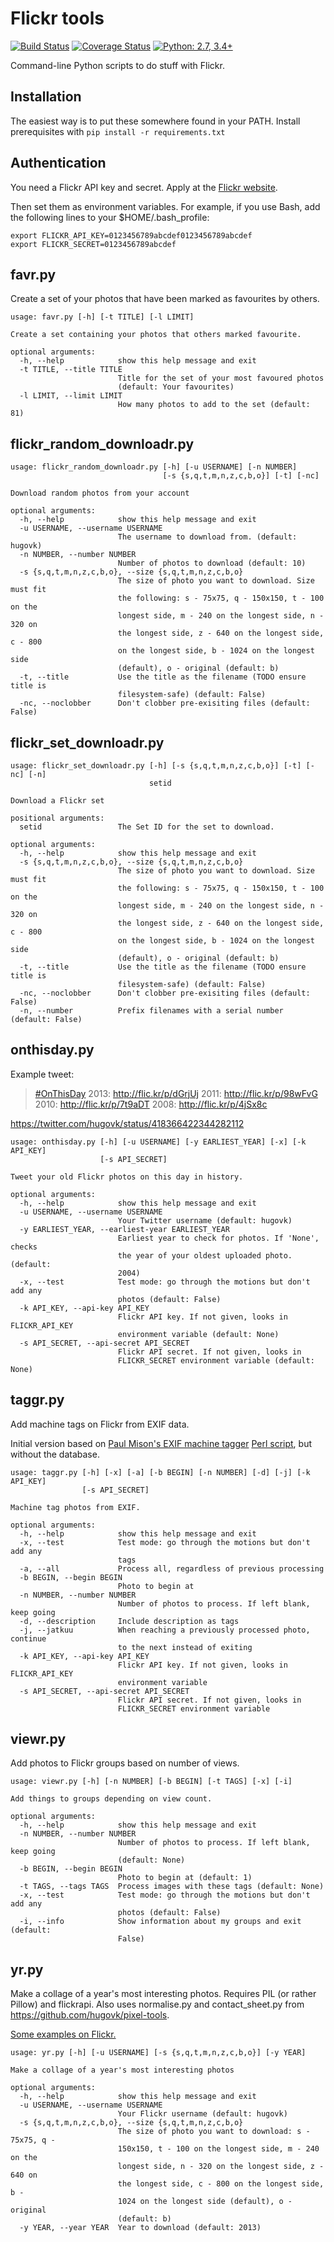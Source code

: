 Flickr tools
============

[![Build Status](https://travis-ci.org/hugovk/flickr-tools.svg?branch=master)](https://travis-ci.org/hugovk/flickr-tools)
[![Coverage Status](https://coveralls.io/repos/github/hugovk/flickr-tools/badge.svg?branch=master)](https://coveralls.io/github/hugovk/flickr-tools?branch=master)
[![Python: 2.7, 3.4+](https://img.shields.io/badge/python-2.7,_3.4+-blue.svg)](https://www.python.org/downloads/)

Command-line Python scripts to do stuff with Flickr.

Installation
------------

The easiest way is to put these somewhere found in your PATH. Install prerequisites with `pip install -r requirements.txt`


Authentication
--------------

You need a Flickr API key and secret. Apply at the [Flickr website](http://www.flickr.com/services/api/auth.howto.web.html).

Then set them as environment variables. For example, if you use Bash, add the following lines to your $HOME/.bash_profile:

    export FLICKR_API_KEY=0123456789abcdef0123456789abcdef
    export FLICKR_SECRET=0123456789abcdef


favr.py
-------

Create a set of your photos that have been marked as favourites by others.

```
usage: favr.py [-h] [-t TITLE] [-l LIMIT]

Create a set containing your photos that others marked favourite.

optional arguments:
  -h, --help            show this help message and exit
  -t TITLE, --title TITLE
                        Title for the set of your most favoured photos
                        (default: Your favourites)
  -l LIMIT, --limit LIMIT
                        How many photos to add to the set (default: 81)
```

flickr_random_downloadr.py
--------------------------
```
usage: flickr_random_downloadr.py [-h] [-u USERNAME] [-n NUMBER]
                                  [-s {s,q,t,m,n,z,c,b,o}] [-t] [-nc]

Download random photos from your account

optional arguments:
  -h, --help            show this help message and exit
  -u USERNAME, --username USERNAME
                        The username to download from. (default: hugovk)
  -n NUMBER, --number NUMBER
                        Number of photos to download (default: 10)
  -s {s,q,t,m,n,z,c,b,o}, --size {s,q,t,m,n,z,c,b,o}
                        The size of photo you want to download. Size must fit
                        the following: s - 75x75, q - 150x150, t - 100 on the
                        longest side, m - 240 on the longest side, n - 320 on
                        the longest side, z - 640 on the longest side, c - 800
                        on the longest side, b - 1024 on the longest side
                        (default), o - original (default: b)
  -t, --title           Use the title as the filename (TODO ensure title is
                        filesystem-safe) (default: False)
  -nc, --noclobber      Don't clobber pre-exisiting files (default: False)

```

flickr_set_downloadr.py
-----------------------
```
usage: flickr_set_downloadr.py [-h] [-s {s,q,t,m,n,z,c,b,o}] [-t] [-nc] [-n]
                               setid

Download a Flickr set

positional arguments:
  setid                 The Set ID for the set to download.

optional arguments:
  -h, --help            show this help message and exit
  -s {s,q,t,m,n,z,c,b,o}, --size {s,q,t,m,n,z,c,b,o}
                        The size of photo you want to download. Size must fit
                        the following: s - 75x75, q - 150x150, t - 100 on the
                        longest side, m - 240 on the longest side, n - 320 on
                        the longest side, z - 640 on the longest side, c - 800
                        on the longest side, b - 1024 on the longest side
                        (default), o - original (default: b)
  -t, --title           Use the title as the filename (TODO ensure title is
                        filesystem-safe) (default: False)
  -nc, --noclobber      Don't clobber pre-exisiting files (default: False)
  -n, --number          Prefix filenames with a serial number (default: False)
```

onthisday.py
------------

Example tweet:

> [#OnThisDay](https://twitter.com/search?q=%23OnThisDay&src=hash) 2013: http://flic.kr/p/dGrjUj  2011: http://flic.kr/p/98wFvG  2010: http://flic.kr/p/7t9aDT  2008: http://flic.kr/p/4jSx8c

https://twitter.com/hugovk/status/418366422344282112

```
usage: onthisday.py [-h] [-u USERNAME] [-y EARLIEST_YEAR] [-x] [-k API_KEY]
                    [-s API_SECRET]

Tweet your old Flickr photos on this day in history.

optional arguments:
  -h, --help            show this help message and exit
  -u USERNAME, --username USERNAME
                        Your Twitter username (default: hugovk)
  -y EARLIEST_YEAR, --earliest-year EARLIEST_YEAR
                        Earliest year to check for photos. If 'None', checks
                        the year of your oldest uploaded photo. (default:
                        2004)
  -x, --test            Test mode: go through the motions but don't add any
                        photos (default: False)
  -k API_KEY, --api-key API_KEY
                        Flickr API key. If not given, looks in FLICKR_API_KEY
                        environment variable (default: None)
  -s API_SECRET, --api-secret API_SECRET
                        Flickr API secret. If not given, looks in
                        FLICKR_SECRET environment variable (default: None)
```

taggr.py
--------

Add machine tags on Flickr from EXIF data.

Initial version based on [Paul Mison's EXIF machine tagger](http://blech.typepad.com/blog/2008/11/flickr-exif-machine-tags.html) [Perl script](http://husk.org/code/flickr_exif_machinetag.pl), but without the database.

```
usage: taggr.py [-h] [-x] [-a] [-b BEGIN] [-n NUMBER] [-d] [-j] [-k API_KEY]
                [-s API_SECRET]

Machine tag photos from EXIF.

optional arguments:
  -h, --help            show this help message and exit
  -x, --test            Test mode: go through the motions but don't add any
                        tags
  -a, --all             Process all, regardless of previous processing
  -b BEGIN, --begin BEGIN
                        Photo to begin at
  -n NUMBER, --number NUMBER
                        Number of photos to process. If left blank, keep going
  -d, --description     Include description as tags
  -j, --jatkuu          When reaching a previously processed photo, continue
                        to the next instead of exiting
  -k API_KEY, --api-key API_KEY
                        Flickr API key. If not given, looks in FLICKR_API_KEY
                        environment variable
  -s API_SECRET, --api-secret API_SECRET
                        Flickr API secret. If not given, looks in
                        FLICKR_SECRET environment variable
```

viewr.py
--------

Add photos to Flickr groups based on number of views.


```
usage: viewr.py [-h] [-n NUMBER] [-b BEGIN] [-t TAGS] [-x] [-i]

Add things to groups depending on view count.

optional arguments:
  -h, --help            show this help message and exit
  -n NUMBER, --number NUMBER
                        Number of photos to process. If left blank, keep going
                        (default: None)
  -b BEGIN, --begin BEGIN
                        Photo to begin at (default: 1)
  -t TAGS, --tags TAGS  Process images with these tags (default: None)
  -x, --test            Test mode: go through the motions but don't add any
                        photos (default: False)
  -i, --info            Show information about my groups and exit (default:
                        False)
```

yr.py
--------

Make a collage of a year's most interesting photos. Requires PIL (or rather Pillow) and flickrapi. Also uses normalise.py and contact_sheet.py from https://github.com/hugovk/pixel-tools.

[Some examples on Flickr.](https://www.flickr.com/search/?text=flickr%3Atool%3Dyr&sort=date-posted-desc)


```
usage: yr.py [-h] [-u USERNAME] [-s {s,q,t,m,n,z,c,b,o}] [-y YEAR]

Make a collage of a year's most interesting photos

optional arguments:
  -h, --help            show this help message and exit
  -u USERNAME, --username USERNAME
                        Your Flickr username (default: hugovk)
  -s {s,q,t,m,n,z,c,b,o}, --size {s,q,t,m,n,z,c,b,o}
                        The size of photo you want to download: s - 75x75, q -
                        150x150, t - 100 on the longest side, m - 240 on the
                        longest side, n - 320 on the longest side, z - 640 on
                        the longest side, c - 800 on the longest side, b -
                        1024 on the longest side (default), o - original
                        (default: b)
  -y YEAR, --year YEAR  Year to download (default: 2013)
  ```
